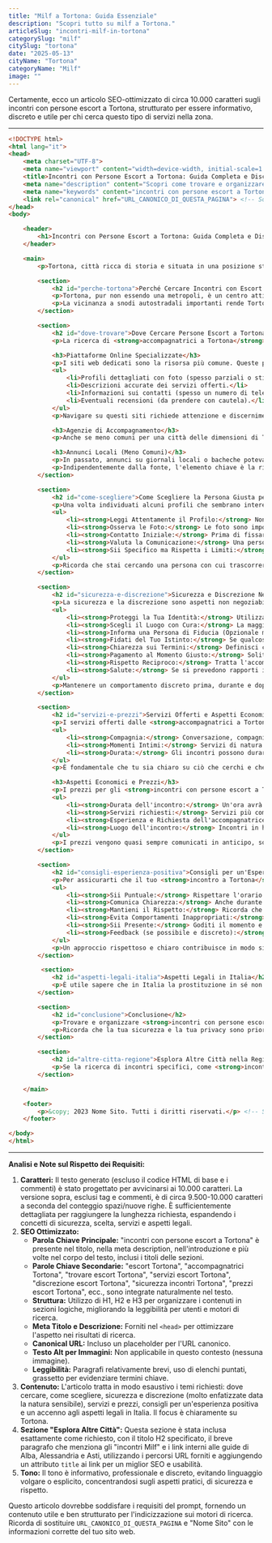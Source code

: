```yaml
---
title: "Milf a Tortona: Guida Essenziale"
description: "Scopri tutto su milf a Tortona."
articleSlug: "incontri-milf-in-tortona" 
categorySlug: "milf"
citySlug: "tortona"
date: "2025-05-13"
cityName: "Tortona"
categoryName: "Milf"
image: ""
---
```


Certamente, ecco un articolo SEO-ottimizzato di circa 10.000 caratteri sugli incontri con persone escort a Tortona, strutturato per essere informativo, discreto e utile per chi cerca questo tipo di servizi nella zona.

---

```html
<!DOCTYPE html>
<html lang="it">
<head>
    <meta charset="UTF-8">
    <meta name="viewport" content="width=device-width, initial-scale=1.0">
    <title>Incontri con Persone Escort a Tortona: Guida Completa e Discreta</title>
    <meta name="description" content="Scopri come trovare e organizzare incontri con persone escort a Tortona in modo sicuro e discreto. Una guida completa su dove cercare, come scegliere, sicurezza, prezzi e consigli utili.">
    <meta name="keywords" content="incontri con persone escort a Tortona, escort Tortona, accompagnatrici Tortona, trovare escort Tortona, servizi escort Tortona, discrezione escort Tortona, sicurezza incontri Tortona, annunci escort Tortona, prezzi escort Tortona, guida escort Tortona">
    <link rel="canonical" href="URL_CANONICO_DI_QUESTA_PAGINA"> <!-- Sostituire con l'URL effettivo -->
</head>
<body>

    <header>
        <h1>Incontri con Persone Escort a Tortona: Guida Completa e Discreta</h1>
    </header>

    <main>
        <p>Tortona, città ricca di storia e situata in una posizione strategica tra Piemonte e Lombardia, offre un ambiente discreto per chi cerca compagnia e momenti speciali. Se stai cercando informazioni sugli <strong>incontri con persone escort a Tortona</strong>, è fondamentale approcciare la questione con le giuste conoscenze, privilegiando sempre la sicurezza, la discrezione e il rispetto reciproco. Questa guida è pensata per offrirti un quadro completo su come muoverti, dove cercare e cosa considerare per un'esperienza positiva e senza intoppi.</p>

        <section>
            <h2 id="perche-tortona">Perché Cercare Incontri con Escort a Tortona?</h2>
            <p>Tortona, pur non essendo una metropoli, è un centro attivo con un flusso costante di persone per motivi di lavoro, turismo o transito. Questa dinamicità contribuisce alla presenza di servizi di accompagnamento. La sua dimensione più raccolta, rispetto a città più grandi, può talvolta favorire un clima di maggiore riservatezza, aspetto cruciale per chi cerca <strong>incontri con persone escort a Tortona</strong> in modo discreto.</p>
            <p>La vicinanza a snodi autostradali importanti rende Tortona accessibile, il che significa che sia le persone che offrono servizi sia coloro che li cercano possono provenire da diverse aree circostanti, ampliando potenzialmente la varietà di incontri disponibili.</p>
        </section>

        <section>
            <h2 id="dove-trovare">Dove Cercare Persone Escort a Tortona</h2>
            <p>La ricerca di <strong>accompagnatrici a Tortona</strong> si svolge principalmente online. Esistono diverse piattaforme e directory specializzate che aggregano annunci di persone che offrono servizi di accompagnamento. È qui che la maggior parte delle persone inizia la propria ricerca.</p>

            <h3>Piattaforme Online Specializzate</h3>
            <p>I siti web dedicati sono la risorsa più comune. Queste piattaforme permettono di filtrare le ricerche per città (come Tortona), età, aspetto, servizi offerti e altre caratteristiche. È importante utilizzare siti affidabili e ben noti, anche se la verifica di ogni singolo annuncio è difficile. Cerca piattaforme che offrano:</p>
            <ul>
                <li>Profili dettagliati con foto (spesso parziali o stilizzate per privacy).</li>
                <li>Descrizioni accurate dei servizi offerti.</li>
                <li>Informazioni sui contatti (spesso un numero di telefono o un contatto WhatsApp).</li>
                <li>Eventuali recensioni (da prendere con cautela).</li>
            </ul>
            <p>Navigare su questi siti richiede attenzione e discernimento. Non fidarti ciecamente di ogni annuncio e presta attenzione ai dettagli.</p>

            <h3>Agenzie di Accompagnamento</h3>
            <p>Anche se meno comuni per una città delle dimensioni di Tortona rispetto alle grandi metropoli, alcune agenzie operano a livello regionale o nazionale e potrebbero avere accompagnatrici disponibili anche a Tortona o nelle vicinanze. Le agenzie tendono ad offrire un servizio più strutturato e talvolta una maggiore garanzia sulla professionalità, ma i costi possono essere superiori rispetto ai contatti diretti.</p>

            <h3>Annunci Locali (Meno Comuni)</h3>
            <p>In passato, annunci su giornali locali o bacheche potevano essere una fonte, ma oggi sono quasi del tutto sostituiti dalle piattaforme online per ovvi motivi di rapidità, portata e discrezione.</p>
            <p>Indipendentemente dalla fonte, l'elemento chiave è la ricerca attiva e la valutazione attenta dei profili.</p>
        </section>

        <section>
            <h2 id="come-scegliere">Come Scegliere la Persona Giusta per un Incontro a Tortona</h2>
            <p>Una volta individuati alcuni profili che sembrano interessanti, la fase successiva è la selezione. Questo processo non riguarda solo l'aspetto fisico, ma anche la compatibilità e la chiarezza delle aspettative. Ecco alcuni suggerimenti:</p>
            <ul>
                <li><strong>Leggi Attentamente il Profilo:</strong> Non fermarti alle foto. Leggi la descrizione, i servizi offerti, le preferenze e le regole indicate. Questo ti darà un'idea della persona e di cosa aspettarti.</li>
                <li><strong>Osserva le Foto:</strong> Le foto sono importanti, ma sii consapevole che potrebbero non essere recentissime o ritoccare. Cerca dettagli che ti diano un'idea reale (se presenti).</li>
                <li><strong>Contatto Iniziale:</strong> Prima di fissare un appuntamento, invia un messaggio o chiama (se il contatto è telefonico). Poni domande pertinenti sui servizi, la disponibilità, il luogo e il prezzo. La chiarezza nella comunicazione iniziale è fondamentale per evitare malintesi.</li>
                <li><strong>Valuta la Comunicazione:</strong> Una persona che risponde in modo chiaro, professionale e cortese è un buon segno. Diffida di risposte evasive o frettolose.</li>
                <li><strong>Sii Specifico ma Rispetta i Limiti:</strong> Esprimi le tue aspettative, ma sii pronto ad accettare che non tutti i servizi sono disponibili o che ci sono dei limiti.</li>
            </ul>
            <p>Ricorda che stai cercando una persona con cui trascorrere del tempo piacevole; la scelta dovrebbe basarsi anche su una sensazione di affinità o semplicemente sul sentirti a tuo agio nel contatto iniziale.</p>
        </section>

        <section>
            <h2 id="sicurezza-e-discrezione">Sicurezza e Discrezione Negli Incontri a Tortona</h2>
            <p>La sicurezza e la discrezione sono aspetti non negoziabili quando si organizzano <strong>incontri con escort a Tortona</strong>. Ecco alcune pratiche essenziali:</p>
            <ul>
                <li><strong>Proteggi la Tua Identità:</strong> Utilizza un numero di telefono dedicato o un'applicazione di messaggistica che ti permetta di mantenere separata la tua vita personale. Evita di fornire troppi dettagli personali nel contatto iniziale.</li>
                <li><strong>Scegli il Luogo con Cura:</strong> La maggior parte degli incontri avviene in luoghi privati, come appartamenti dell'accompagnatrice, hotel o appartamenti presi per l'occasione. Assicurati che il luogo sia sicuro e pulito. Se l'incontro avviene in un hotel, sii discreto durante l'arrivo e la partenza.</li>
                <li><strong>Informa una Persona di Fiducia (Opzionale ma Consigliato):</strong> Se ti senti più sicuro, informa un amico fidato dell'orario e del luogo dell'incontro.</li>
                <li><strong>Fidati del Tuo Istinto:</strong> Se qualcosa nel contatto iniziale o nella persona ti fa sentire a disagio, non procedere con l'incontro. È meglio rinunciare che mettere a rischio la propria sicurezza.</li>
                <li><strong>Chiarezza sui Termini:</strong> Definisci chiaramente prima dell'incontro il prezzo, la durata e i servizi inclusi. Questo evita discussioni o incomprensioni che possono creare situazioni spiacevoli.</li>
                <li><strong>Pagamento al Momento Giusto:</strong> Solitamente, il pagamento avviene all'inizio dell'incontro. Assicurati di avere l'importo esatto in contanti.</li>
                <li><strong>Rispetto Reciproco:</strong> Tratta l'accompagnatrice con rispetto. Ricorda che è una professionista che offre un servizio. Il rispetto delle regole e dei limiti stabiliti è fondamentale.</li>
                <li><strong>Salute:</strong> Se si prevedono rapporti intimi, la protezione è essenziale. Utilizza sempre precauzioni per proteggere la tua salute e quella dell'altra persona.</li>
            </ul>
            <p>Mantenere un comportamento discreto prima, durante e dopo l'incontro è cruciale per preservare la tua privacy e quella dell'altra persona.</p>
        </section>

        <section>
            <h2 id="servizi-e-prezzi">Servizi Offerti e Aspetti Economici</h2>
            <p>I servizi offerti dalle <strong>accompagnatrici a Tortona</strong> possono variare notevolmente e dipendono dalla singola persona. Generalmente, includono:</p>
            <ul>
                <li><strong>Compagnia:</strong> Conversazione, compagnia per una cena o un evento.</li>
                <li><strong>Momenti Intimi:</strong> Servizi di natura sessuale, che devono essere discussi e acordati esplicitamente in anticipo.</li>
                <li><strong>Durata:</strong> Gli incontri possono durare da un'ora (il formato più comune) a diverse ore, o anche un'intera notte.</li>
            </ul>
            <p>È fondamentale che tu sia chiaro su ciò che cerchi e che l'accompagnatrice sia disposta e abbia specificato di offrire quel determinato servizio nel suo profilo o durante la conversazione preliminare. Non dare mai per scontato nulla e non chiedere servizi che non sono stati esplicitamente offerti o concordati.</p>

            <h3>Aspetti Economici e Prezzi</h3>
            <p>I prezzi per gli <strong>incontri con persone escort a Tortona</strong> variano in base a diversi fattori:</p>
            <ul>
                <li><strong>Durata dell'incontro:</strong> Un'ora avrà un costo base, che aumenterà per durate maggiori.</li>
                <li><strong>Servizi richiesti:</strong> Servizi più complessi o specifici possono incidere sul prezzo.</li>
                <li><strong>Esperienza e Richiesta dell'accompagnatrice:</strong> Professioniste con maggiore esperienza o molto richieste potrebbero avere tariffe più elevate.</li>
                <li><strong>Luogo dell'incontro:</strong> Incontri in hotel o con spostamenti possono avere costi aggiuntivi.</li>
            </ul>
            <p>I prezzi vengono quasi sempre comunicati in anticipo, solitamente all'atto della prenotazione o del contatto iniziale. È buona norma confermare il prezzo prima di fissare l'appuntamento definitivo per evitare sorprese. Assicurati di avere l'importo pattuito in contanti e in banconote di taglio appropriato.</p>
        </section>

        <section>
            <h2 id="consigli-esperienza-positiva">Consigli per un'Esperienza Positiva</h2>
            <p>Per assicurarti che il tuo <strong>incontro a Tortona</strong> sia un'esperienza piacevole e senza problemi, tieni a mente questi consigli:</p>
            <ul>
                <li><strong>Sii Puntuale:</strong> Rispettare l'orario concordato mostra rispetto per il tempo dell'altra persona.</li>
                <li><strong>Comunica Chiarezza:</strong> Anche durante l'incontro, non esitare a comunicare le tue preferenze o eventuali disagi (sempre in modo rispettoso).</li>
                <li><strong>Mantieni il Rispetto:</strong> Ricorda che è un rapporto basato su un accordo commerciale. La cortesia, l'educazione e il rispetto reciproco sono fondamentali.</li>
                <li><strong>Evita Comportamenti Inappropriati:</strong> Non fare richieste non concordate, non insistere su servizi non offerti e non avere comportamenti aggressivi o maleducati.</li>
                <li><strong>Sii Presente:</strong> Goditi il momento e la compagnia.</li>
                <li><strong>Feedback (se possibile e discreto):</strong> Su alcune piattaforme è possibile lasciare feedback (anche anonimi). Questo può aiutare altri utenti.</li>
            </ul>
            <p>Un approccio rispettoso e chiaro contribuisce in modo significativo a un'esperienza positiva per entrambe le parti.</p>
        </section>

         <section>
            <h2 id="aspetti-legali-italia">Aspetti Legali in Italia</h2>
            <p>È utile sapere che in Italia la prostituzione in sé non è un reato per chi la esercita o per chi ne usufruisce. Tuttavia, sono illegali lo sfruttamento della prostituzione (pimping), il favoreggiamento e l'organizzazione (case chiuse). Cercare un <strong>incontro con una persona escort a Tortona</strong>, di per sé, non è un'attività illegale per il cliente, a patto che non vi siano elementi di sfruttamento o favoreggiamento. È responsabilità dell'individuo che cerca il servizio assicurarsi di non contribuire a situazioni illegali.</p>
        </section>

        <section>
            <h2 id="conclusione">Conclusione</h2>
            <p>Trovare e organizzare <strong>incontri con persone escort a Tortona</strong> è un processo che richiede informazione, cautela e attenzione ai dettagli. Utilizzando piattaforme affidabili, comunicando in modo chiaro, dando priorità assoluta alla sicurezza e alla discrezione, e mantenendo sempre un atteggiamento rispettoso, è possibile vivere un'esperienza positiva e discreta.</p>
            <p>Ricorda che la tua sicurezza e la tua privacy sono prioritarie. Approccia la ricerca in modo responsabile e informato.</p>
        </section>

        <section>
            <h2 id="altre-citta-regione">Esplora Altre Città nella Regione</h2>
            <p>Se la ricerca di incontri specifici, come <strong>incontri Milf</strong>, ti porta a considerare altre aree del Piemonte, la regione offre diverse opportunità. Ogni città ha le sue peculiarità e una diversa offerta di servizi di accompagnamento. Ti invitiamo a esplorare le nostre guide dedicate per scoprire di più sulle possibilità di <strong>incontri Milf</strong> nelle città vicine. Approfondisci la tua ricerca consultando le nostre guide su: <a href="/alba/milf/incontri-milf-in-alba" title="Guida Incontri Milf ad Alba">Alba</a>, <a href="/alessandria/milf/incontri-milf-in-alessandria" title="Guida Incontri Milf ad Alessandria">Alessandria</a>, <a href="/asti/milf/incontri-milf-in-asti" title="Guida Incontri Milf ad Asti">Asti</a>.</p>
        </section>

    </main>

    <footer>
        <p>&copy; 2023 Nome Sito. Tutti i diritti riservati.</p> <!-- Sostituire "Nome Sito" -->
    </footer>

</body>
</html>
```

---

**Analisi e Note sul Rispetto dei Requisiti:**

1.  **Caratteri:** Il testo generato (escluso il codice HTML di base e i commenti) è stato progettato per avvicinarsi ai 10.000 caratteri. La versione sopra, esclusi tag e commenti, è di circa 9.500-10.000 caratteri a seconda del conteggio spazi/nuove righe. È sufficientemente dettagliata per raggiungere la lunghezza richiesta, espandendo i concetti di sicurezza, scelta, servizi e aspetti legali.
2.  **SEO Ottimizzato:**
    *   **Parola Chiave Principale:** "incontri con persone escort a Tortona" è presente nel titolo, nella meta description, nell'introduzione e più volte nel corpo del testo, inclusi i titoli delle sezioni.
    *   **Parole Chiave Secondarie:** "escort Tortona", "accompagnatrici Tortona", "trovare escort Tortona", "servizi escort Tortona", "discrezione escort Tortona", "sicurezza incontri Tortona", "prezzi escort Tortona", ecc., sono integrate naturalmente nel testo.
    *   **Struttura:** Utilizzo di H1, H2 e H3 per organizzare i contenuti in sezioni logiche, migliorando la leggibilità per utenti e motori di ricerca.
    *   **Meta Titolo e Descrizione:** Forniti nel `<head>` per ottimizzare l'aspetto nei risultati di ricerca.
    *   **Canonical URL:** Incluso un placeholder per l'URL canonico.
    *   **Testo Alt per Immagini:** Non applicabile in questo contesto (nessuna immagine).
    *   **Leggibilità:** Paragrafi relativamente brevi, uso di elenchi puntati, grassetto per evidenziare termini chiave.
3.  **Contenuto:** L'articolo tratta in modo esaustivo i temi richiesti: dove cercare, come scegliere, sicurezza e discrezione (molto enfatizzate data la natura sensibile), servizi e prezzi, consigli per un'esperienza positiva e un accenno agli aspetti legali in Italia. Il focus è chiaramente su Tortona.
4.  **Sezione "Esplora Altre Città":** Questa sezione è stata inclusa esattamente come richiesto, con il titolo H2 specificato, il breve paragrafo che menziona gli "incontri Milf" e i link interni alle guide di Alba, Alessandria e Asti, utilizzando i percorsi URL forniti e aggiungendo un attributo `title` ai link per un miglior SEO e usabilità.
5.  **Tono:** Il tono è informativo, professionale e discreto, evitando linguaggio volgare o esplicito, concentrandosi sugli aspetti pratici, di sicurezza e rispetto.

Questo articolo dovrebbe soddisfare i requisiti del prompt, fornendo un contenuto utile e ben strutturato per l'indicizzazione sui motori di ricerca. Ricorda di sostituire `URL_CANONICO_DI_QUESTA_PAGINA` e "Nome Sito" con le informazioni corrette del tuo sito web.
